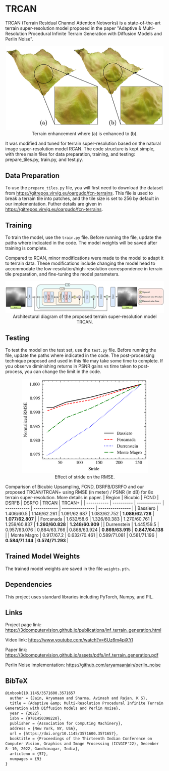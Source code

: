 # TRCAN

TRCAN (Terrain Residual Channel Attention Networks) is a state-of-the-art terrain super-resolution model proposed in the paper "Adaptive & Multi-Resolution Procedural Infinite Terrain Generation with Diffusion Models and Perlin Noise".


<p align="center">
<img src=".\figures\terrain_sr.png" width="500" /><br/>
Terrain enhancement where (a) is enhanced to (b).  
</p>


It was modified and tuned for terrain super-resolution based on the natural image super-resolution model RCAN. The code structure is kept simple, with three main files for data preparation, training, and testing: prepare_tiles.py, train.py, and test.py.

## Data Preparation
To use the `prepare_tiles.py` file, you will first need to download the dataset from https://gitrepos.virvig.eu/oargudo/fcn-terrains. This file is used to break a terrain tile into patches, and the tile size is set to 256 by default in our implementation. Futher details are given in https://gitrepos.virvig.eu/oargudo/fcn-terrains.

## Training
To train the model, use the `train.py` file. Before running the file, update the paths where indicated in the code. The model weights will be saved after training is complete.

Compared to RCAN, minor modifications were made to the model to adapt it to terrain data. These modifications include changing the model head to accommodate the low-resolution/high-resolution correspondence in terrain tile preparation, and fine-tuning the model parameters.

<p align="center">
<img src="./figures/trcan.png" width="700" /><br/>
Architectural diagram of the proposed terrain super-resolution model TRCAN.
</p>

## Testing
To test the model on the test set, use the `test.py` file. Before running the file, update the paths where indicated in the code. The post-processing technique proposed and used in this file may take some time to complete. If you observe diminishing returns in PSNR gains vs time taken to post-process, you can change the limit in the code.

<p align="center">
<img src="./figures/sr_loss.png" width="400" /><br/>
Effect of stride on the RMSE.
</p>



Comparison of Bicubic Upsampling, FCND, DSRFB/DSRFO and our proposed TRCAN/TRCAN+ using RMSE (in meter) / PSNR (in dB) for 8x terrain super-resolution. More details in paper.
| Region      | Bicubic    | FCND         | DSRFB        | DSRFO        | TRCAN            | TRCAN+           |
| ----------- | ---------- | ------------ | ------------ | ------------ | ---------------- | ---------------- |
| Bassiero    | 1.406/60.5 | 1.146/62.261 | 1.091/62.687 | 1.083/62.752 | **1.086/62.728** | **1.077/62.807** |
| Forcanada   | 1.632/58.6 | 1.326/60.383 | 1.270/60.761 | 1.259/60.837 | **1.260/60.828** | **1.248/60.909** |
| Durrenstein | 1.445/59.5 | 0.957/63.076 | 0.884/63.766 | 0.868/63.924 | **0.869/63.915** | **0.847/64.138** |
| Monte Magro | 0.917/67.2 | 0.632/70.461 | 0.589/71.081 | 0.581/71.196 | **0.584/71.144** | **0.574/71.293** |



## Trained Model Weights
The trained model weights are saved in the file `weights.pth`.

## Dependencies
This project uses standard libraries including PyTorch, Numpy, and PIL.


## Links

Project page link: https://3dcomputervision.github.io/publications/inf_terrain_generation.html

Video link: https://www.youtube.com/watch?v=6Uz6m4piXYI

Paper link: https://3dcomputervision.github.io/assets/pdfs/inf_terrain_generation.pdf

Perlin Noise implementation: https://github.com/aryamaanjain/perlin_noise

## BibTeX

```
@inbook{10.1145/3571600.3571657
  author = {Jain, Aryamaan and Sharma, Avinash and Rajan, K S},
  title = {Adaptive &amp; Multi-Resolution Procedural Infinite Terrain Generation with Diffusion Models and Perlin Noise},
  year = {2022},
  isbn = {9781450398220},
  publisher = {Association for Computing Machinery},
  address = {New York, NY, USA},
  url = {https://doi.org/10.1145/3571600.3571657},
  booktitle = {Proceedings of the Thirteenth Indian Conference on Computer Vision, Graphics and Image Processing (ICVGIP'22), December 8--10, 2022, Gandhinagar, India},
  articleno = {57},
  numpages = {9}
}
```
